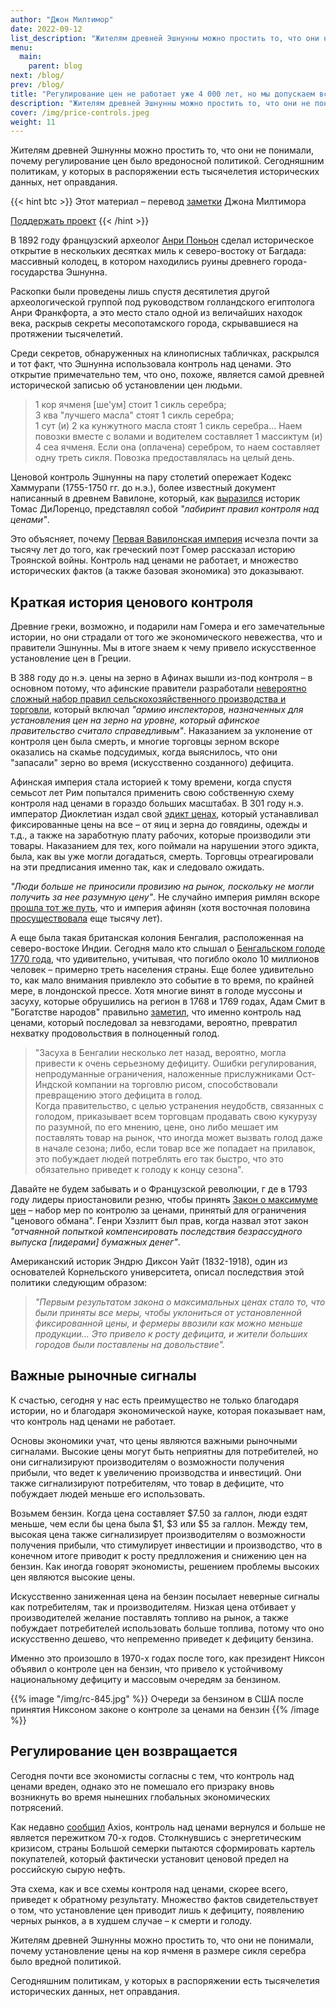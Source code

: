 ```yaml
---
author: "Джон Милтимор"
date: 2022-09-12
list_description: "Жителям древней Эшнунны можно простить то, что они не понимали, почему регулирование цен было вредоносной политикой. Сегодняшним политикам, у которых в распоряжении есть тысячелетия исторических данных, нет оправдания."
menu:
  main:
    parent: blog
next: /blog/
prev: /blog/
title: "Регулирование цен не работает уже 4 000 лет, но мы допускаем все те же ошибки"
description: "Жителям древней Эшнунны можно простить то, что они не понимали, почему регулирование цен было вредоносной политикой. Сегодняшним политикам, у которых в распоряжении есть тысячелетия исторических данных, нет оправдания."
cover: /img/price-controls.jpeg
weight: 11
---
```


Жителям древней Эшнунны можно простить то, что они не понимали, почему регулирование цен было вредоносной политикой. Сегодняшним политикам, у которых в распоряжении есть тысячелетия исторических данных, нет оправдания.

{{< hint btc >}}
Этот материал – перевод [заметки](https://fee.org/articles/price-controls-have-failed-for-4-000-years-and-humans-still-haven-t-learned/) Джона Милтимора

[Поддержать проект](/contribute/)
{{< /hint >}}

В 1892 году французский археолог [Анри Поньон](https://en.wikipedia.org/wiki/Henri_Pognon) сделал историческое открытие в нескольких десятках миль к северо-востоку от Багдада: массивный колодец, в котором находились руины древнего города-государства Эшнунна.

Раскопки были проведены лишь спустя десятилетия другой археологической группой под руководством голландского египтолога Анри Франкфорта, а это место стало одной из величайших находок века, раскрыв секреты месопотамского города, скрывавшиеся на протяжении тысячелетий.

Среди секретов, обнаруженных на клинописных табличках, раскрылся и тот факт, что Эшнунна использовала контроль над ценами. Это открытие примечательно тем, что оно, похоже, является самой древней исторической записью об установлении цен людьми.

> 1 кор ячменя [ше'ум] стоит 1 сикль серебра;  
> 3 ква "лучшего масла" стоят 1 сикль серебра;  
> 1 сут (и) 2 ка кунжутного масла стоят 1 сикль серебра... Наем повозки вместе с волами и водителем составляет 1 массиктум (и) 4 сеа ячменя. Если она (оплачена) серебром, то наем составляет одну треть сикля. Повозка предоставлялась на целый день.

Ценовой контроль Эшнунны на пару столетий опережает Кодекс Хаммурапи (1755-1750 гг. до н.э.), более известный документ написанный в древнем Вавилоне, который, как [выразился](https://mises.org/library/four-thousand-years-price-control) историк Томас ДиЛоренцо, представлял собой _"лабиринт правил контроля над ценами"_.

Это объясняет, почему [Первая Вавилонская империя](https://ru.wikipedia.org/wiki/%D0%98%D1%81%D1%82%D0%BE%D1%80%D0%B8%D1%8F_%D0%94%D1%80%D0%B5%D0%B2%D0%BD%D0%B5%D0%B9_%D0%9C%D0%B5%D1%81%D0%BE%D0%BF%D0%BE%D1%82%D0%B0%D0%BC%D0%B8%D0%B8#%D0%A1%D1%82%D0%B0%D1%80%D0%BE%D0%B2%D0%B0%D0%B2%D0%B8%D0%BB%D0%BE%D0%BD%D1%81%D0%BA%D0%B8%D0%B9_%D0%BF%D0%B5%D1%80%D0%B8%D0%BE%D0%B4_%D0%B2_%D0%AE%D0%B6%D0%BD%D0%BE%D0%B9_%D0%9C%D0%B5%D1%81%D0%BE%D0%BF%D0%BE%D1%82%D0%B0%D0%BC%D0%B8%D0%B8) исчезла почти за тысячу лет до того, как греческий поэт Гомер рассказал историю Троянской войны. Контроль над ценами не работает, и множество исторических фактов (а также базовая экономика) это доказывают.

## Краткая история ценового контроля

Древние греки, возможно, и подарили нам Гомера и его замечательные истории, но они страдали от того же экономического невежества, что и правители Эшнунны. Мы в итоге знаем к чему привело искусственное установление цен в Греции.

В 388 году до н.э. цены на зерно в Афинах вышли из-под контроля – в основном потому, что афинские правители разработали [невероятно сложный набор правил сельскохозяйственного производства и торговли](https://www.justice.gov/atr/cold-case-files-athenian-grain-merchants-386-bc), который включал _"армию инспекторов, назначенных для установления цен на зерно на уровне, который афинское правительство считало справедливым"_. Наказанием за уклонение от контроля цен была смерть, и многие торговцы зерном вскоре оказались на скамье подсудимых, когда выяснилось, что они "запасали" зерно во время (искусственно созданного) дефицита.

Афинская империя стала историей к тому времени, когда спустя семьсот лет Рим попытался применить свою собственную схему контроля над ценами в гораздо больших масштабах. В 301 году н.э. император Диоклетиан издал свой [эдикт ценах](https://ru.wikipedia.org/wiki/%D0%AD%D0%B4%D0%B8%D0%BA%D1%82_%D0%94%D0%B8%D0%BE%D0%BA%D0%BB%D0%B5%D1%82%D0%B8%D0%B0%D0%BD%D0%B0_%D0%BE_%D1%86%D0%B5%D0%BD%D0%B0%D1%85), который устанавливал фиксированные цены на все – от яиц и зерна до говядины, одежды и т.д., а также на заработную плату рабочих, которые производили эти товары. Наказанием для тех, кого поймали на нарушении этого эдикта, была, как вы уже могли догадаться, смерть. Торговцы отреагировали на эти предписания именно так, как и следовало ожидать.

_"Люди больше не приносили провизию на рынок, поскольку не могли получить за нее разумную цену"_. Не случайно империя римлян вскоре [прошла тот же путь](https://fee.org/articles/how-roman-central-planners-destroyed-their-economy/), что и империя афинян (хотя восточная половина [просуществовала](https://www.britannica.com/place/Byzantine-Empire) еще тысячу лет).

А еще была такая британская колония Бенгалия, расположенная на северо-востоке Индии. Сегодня мало кто слышал о [Бенгальском голоде 1770 года](https://ru.wikipedia.org/wiki/%D0%93%D0%BE%D0%BB%D0%BE%D0%B4_%D0%B2_%D0%91%D0%B5%D0%BD%D0%B3%D0%B0%D0%BB%D0%B8%D0%B8_(1769%E2%80%941773)), что удивительно, учитывая, что погибло около 10 миллионов человек – примерно треть населения страны. Еще более удивительно то, как мало внимания привлекло это событие в то время, по крайней мере, в лондонской прессе. Хотя многие винят в голоде муссоны и засуху, которые обрушились на регион в 1768 и 1769 годах, Адам Смит в "Богатстве народов" правильно [заметил](https://englishlanguageandhistory.com/?id=adam-smith-bengal-famine&tt=history-indian), что именно контроль над ценами, который последовал за невзгодами, вероятно, превратил нехватку продовольствия в полноценный голод.

> "Засуха в Бенгалии несколько лет назад, вероятно, могла привести к очень серьезному дефициту. Ошибки регулирования, непродуманные ограничения, наложенные прислужниками Ост-Индской компании на торговлю рисом, способствовали превращению этого дефицита в голод.  
> Когда правительство, с целью устранения неудобств, связанных с голодом, приказывает всем торговцам продавать свою кукурузу по разумной, по его мнению, цене, оно либо мешает им поставлять товар на рынок, что иногда может вызвать голод даже в начале сезона; либо, если товар все же попадает на прилавок, это побуждает людей потреблять его так быстро, что это обязательно приведет к голоду к концу сезона".

Давайте не будем забывать и о Французской революции, г де в 1793 году лидеры приостановили резню, чтобы принять [Закон о максимуме цен](https://ru.wikipedia.org/wiki/%D0%9C%D0%B0%D0%BA%D1%81%D0%B8%D0%BC%D1%83%D0%BC_%D1%86%D0%B5%D0%BD) – набор мер по контролю за ценами, принятый для ограничения "ценового обмана". Генри Хэзлитт был прав, когда назвал этот закон _"отчаянной попыткой компенсировать последствия безрассудного выпуска [лидерами] бумажных денег"_.

Американский историк Эндрю Диксон Уайт (1832-1918), один из основателей Корнельского университета, описал последствия этой политики следующим образом:

> _"Первым результатом закона о максимальных ценах стало то, что были приняты все меры, чтобы уклониться от установленной фиксированной цены, и фермеры ввозили как можно меньше продукции… Это привело к росту дефицита, и жители больших городов были поставлены на довольствие"._

## Важные рыночные сигналы

К счастью, сегодня у нас есть преимущество не только благодаря истории, но и благодаря экономической науке, которая показывает нам, что контроль над ценами не работает.

Основы экономики учат, что цены являются важными рыночными сигналами. Высокие цены могут быть неприятны для потребителей, но они сигнализируют производителям о возможности получения прибыли, что ведет к увеличению производства и инвестиций. Они также сигнализируют потребителям, что товар в дефиците, что побуждает людей меньше его использовать.

Возьмем бензин. Когда цена составляет $7.50 за галлон, люди ездят меньше, чем если бы цена была $1, $3 или $5 за галлон. Между тем, высокая цена также сигнализирует производителям о возможности получения прибыли, что стимулирует инвестиции и производство, что в конечном итоге приводит к росту предлложения и снижению цен на бензин. Как иногда говорят экономисты, решением проблемы высоких цен являются высокие цены.

Искусственно заниженная цена на бензин посылает неверные сигналы как потребителям, так и производителям. Низкая цена отбивает у производителей желание поставлять топливо на рынок, а также побуждает потребителей использовать больше топлива, потому что оно искусственно дешево, что непременно приведет к дефициту бензина.

Именно это произошло в 1970-х годах после того, как президент Никсон объявил о контроле цен на бензин, что привело к устойчивому национальному дефициту и массовым очередям за бензином.

{{% image "/img/rc-845.jpg" %}}
Очереди за бензином в США после принятия Никсоном законе о контроле за ценами на бензин
{{% /image %}}

## Регулирование цен возвращается

Сегодня почти все экономисты согласны с тем, что контроль над ценами вреден, однако это не помешало его призраку вновь возникнуть во время нынешних глобальных экономических потрясений.

Как недавно [сообщил](https://www.axios.com/2022/09/06/no-longer-a-1970s-relic-price-controls-are-back?utm_source=newsletter&utm_medium=email&utm_campaign=newsletter_axiosmarkets&stream=business) Axios, контроль над ценами вернулся и больше не является пережитком 70-х годов. Столкнувшись с энергетическим кризисом, страны Большой семерки пытаются сформировать картель покупателей, который фактически установит ценовой предел на российскую сырую нефть.

Эта схема, как и все схемы контроля над ценами, скорее всего, приведет к обратному результату. Множество фактов свидетельствует о том, что установление цен приводит лишь к дефициту, появлению черных рынков, а в худшем случае – к смерти и голоду.

Жителям древней Эшнунны можно простить то, что они не понимали, почему установление цены на кор ячменя в размере сикля серебра было вредной политикой.

Сегодняшним политикам, у которых в распоряжении есть тысячелетия исторических данных, нет оправдания.
